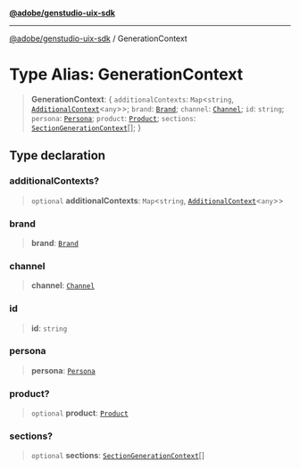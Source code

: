 [**@adobe/genstudio-uix-sdk**](../README.md)

***

[@adobe/genstudio-uix-sdk](../globals.md) / GenerationContext

# Type Alias: GenerationContext

> **GenerationContext**: \{ `additionalContexts`: `Map`\<`string`, [`AdditionalContext`](AdditionalContext.md)\<`any`\>\>; `brand`: [`Brand`](Brand.md); `channel`: [`Channel`](Channel.md); `id`: `string`; `persona`: [`Persona`](Persona.md); `product`: [`Product`](Product.md); `sections`: [`SectionGenerationContext`](SectionGenerationContext.md)[]; \}

## Type declaration

### additionalContexts?

> `optional` **additionalContexts**: `Map`\<`string`, [`AdditionalContext`](AdditionalContext.md)\<`any`\>\>

### brand

> **brand**: [`Brand`](Brand.md)

### channel

> **channel**: [`Channel`](Channel.md)

### id

> **id**: `string`

### persona

> **persona**: [`Persona`](Persona.md)

### product?

> `optional` **product**: [`Product`](Product.md)

### sections?

> `optional` **sections**: [`SectionGenerationContext`](SectionGenerationContext.md)[]
